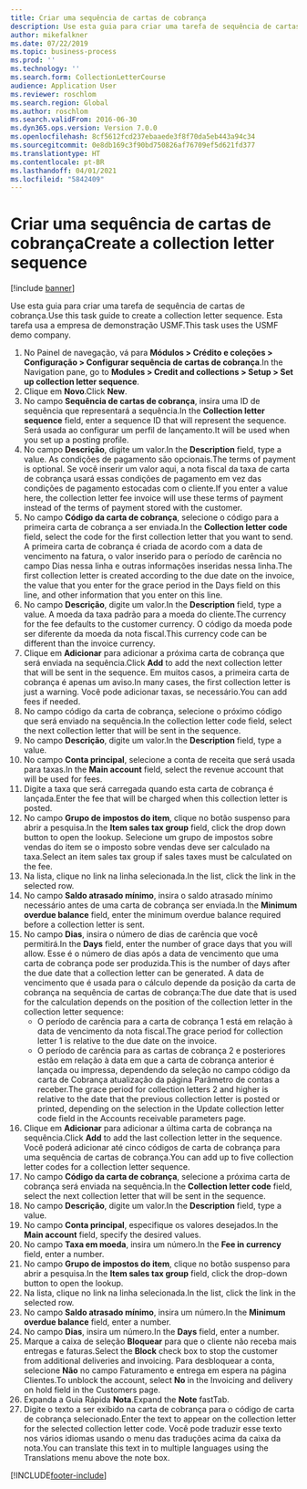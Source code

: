 ```yaml
---
title: Criar uma sequência de cartas de cobrança
description: Use esta guia para criar uma tarefa de sequência de cartas de cobrança.
author: mikefalkner
ms.date: 07/22/2019
ms.topic: business-process
ms.prod: ''
ms.technology: ''
ms.search.form: CollectionLetterCourse
audience: Application User
ms.reviewer: roschlom
ms.search.region: Global
ms.author: roschlom
ms.search.validFrom: 2016-06-30
ms.dyn365.ops.version: Version 7.0.0
ms.openlocfilehash: 8cf5612fcd237ebaaede3f8f70da5eb443a94c34
ms.sourcegitcommit: 0e8db169c3f90bd750826af76709ef5d621fd377
ms.translationtype: HT
ms.contentlocale: pt-BR
ms.lasthandoff: 04/01/2021
ms.locfileid: "5842409"
---
```

# <a name="create-a-collection-letter-sequence"></a><span data-ttu-id="4f05b-103">Criar uma sequência de cartas de cobrança</span><span class="sxs-lookup"><span data-stu-id="4f05b-103">Create a collection letter sequence</span></span>

[!include [banner](../../includes/banner.md)]

<span data-ttu-id="4f05b-104">Use esta guia para criar uma tarefa de sequência de cartas de cobrança.</span><span class="sxs-lookup"><span data-stu-id="4f05b-104">Use this task guide to create a collection letter sequence.</span></span> <span data-ttu-id="4f05b-105">Esta tarefa usa a empresa de demonstração USMF.</span><span class="sxs-lookup"><span data-stu-id="4f05b-105">This task uses the USMF demo company.</span></span>

1. <span data-ttu-id="4f05b-106">No Painel de navegação, vá para **Módulos > Crédito e coleções > Configuração > Configurar sequência de cartas de cobrança**.</span><span class="sxs-lookup"><span data-stu-id="4f05b-106">In the Navigation pane, go to **Modules > Credit and collections > Setup > Set up collection letter sequence**.</span></span>
2. <span data-ttu-id="4f05b-107">Clique em **Novo**.</span><span class="sxs-lookup"><span data-stu-id="4f05b-107">Click **New**.</span></span>
3. <span data-ttu-id="4f05b-108">No campo **Sequência de cartas de cobrança**, insira uma ID de sequência que representará a sequência.</span><span class="sxs-lookup"><span data-stu-id="4f05b-108">In the **Collection letter sequence** field, enter a sequence ID that will represent the sequence.</span></span> <span data-ttu-id="4f05b-109">Será usada ao configurar um perfil de lançamento.</span><span class="sxs-lookup"><span data-stu-id="4f05b-109">It will be used when you set up a posting profile.</span></span>
4. <span data-ttu-id="4f05b-110">No campo **Descrição**, digite um valor.</span><span class="sxs-lookup"><span data-stu-id="4f05b-110">In the **Description** field, type a value.</span></span>  <span data-ttu-id="4f05b-111">As condições de pagamento são opcionais.</span><span class="sxs-lookup"><span data-stu-id="4f05b-111">The terms of payment is optional.</span></span> <span data-ttu-id="4f05b-112">Se você inserir um valor aqui, a nota fiscal da taxa de carta de cobrança usará essas condições de pagamento em vez das condições de pagamento estocadas com o cliente.</span><span class="sxs-lookup"><span data-stu-id="4f05b-112">If you enter a value here, the collection letter fee invoice will use these terms of payment instead of the terms of payment stored with the customer.</span></span>  
5. <span data-ttu-id="4f05b-113">No campo **Código da carta de cobrança**, selecione o código para a primeira carta de cobrança a ser enviada.</span><span class="sxs-lookup"><span data-stu-id="4f05b-113">In the **Collection letter code** field, select the code for the first collection letter that you want to send.</span></span> <span data-ttu-id="4f05b-114">A primeira carta de cobrança é criada de acordo com a data de vencimento na fatura, o valor inserido para o período de carência no campo Dias nessa linha e outras informações inseridas nessa linha.</span><span class="sxs-lookup"><span data-stu-id="4f05b-114">The first collection letter is created according to the due date on the invoice, the value that you enter for the grace period in the Days field on this line, and other information that you enter on this line.</span></span>  
6. <span data-ttu-id="4f05b-115">No campo **Descrição**, digite um valor.</span><span class="sxs-lookup"><span data-stu-id="4f05b-115">In the **Description** field, type a value.</span></span> <span data-ttu-id="4f05b-116">A moeda da taxa padrão para a moeda do cliente.</span><span class="sxs-lookup"><span data-stu-id="4f05b-116">The currency for the fee defaults to the customer currency.</span></span> <span data-ttu-id="4f05b-117">O código da moeda pode ser diferente da moeda da nota fiscal.</span><span class="sxs-lookup"><span data-stu-id="4f05b-117">This currency code can be different than the invoice currency.</span></span>  
7. <span data-ttu-id="4f05b-118">Clique em **Adicionar** para adicionar a próxima carta de cobrança que será enviada na sequência.</span><span class="sxs-lookup"><span data-stu-id="4f05b-118">Click **Add** to add the next collection letter that will be sent in the sequence.</span></span> <span data-ttu-id="4f05b-119">Em muitos casos, a primeira carta de cobrança é apenas um aviso.</span><span class="sxs-lookup"><span data-stu-id="4f05b-119">In many cases, the first collection letter is just a warning.</span></span> <span data-ttu-id="4f05b-120">Você pode adicionar taxas, se necessário.</span><span class="sxs-lookup"><span data-stu-id="4f05b-120">You can add fees if needed.</span></span>  
8. <span data-ttu-id="4f05b-121">No campo código da carta de cobrança, selecione o próximo código que será enviado na sequência.</span><span class="sxs-lookup"><span data-stu-id="4f05b-121">In the collection letter code field, select the next collection letter that will be sent in the sequence.</span></span>
9. <span data-ttu-id="4f05b-122">No campo **Descrição**, digite um valor.</span><span class="sxs-lookup"><span data-stu-id="4f05b-122">In the **Description** field, type a value.</span></span>
10. <span data-ttu-id="4f05b-123">No campo **Conta principal**, selecione a conta de receita que será usada para taxas.</span><span class="sxs-lookup"><span data-stu-id="4f05b-123">In the **Main account** field, select the revenue account that will be used for fees.</span></span>
11. <span data-ttu-id="4f05b-124">Digite a taxa que será carregada quando esta carta de cobrança é lançada.</span><span class="sxs-lookup"><span data-stu-id="4f05b-124">Enter the fee that will be charged when this collection letter is posted.</span></span>
12. <span data-ttu-id="4f05b-125">No campo **Grupo de impostos do item**, clique no botão suspenso para abrir a pesquisa.</span><span class="sxs-lookup"><span data-stu-id="4f05b-125">In the **Item sales tax group** field, click the drop down button to open the lookup.</span></span> <span data-ttu-id="4f05b-126">Selecione um grupo de impostos sobre vendas do item se o imposto sobre vendas deve ser calculado na taxa.</span><span class="sxs-lookup"><span data-stu-id="4f05b-126">Select an item sales tax group if sales taxes must be calculated on the fee.</span></span>  
13. <span data-ttu-id="4f05b-127">Na lista, clique no link na linha selecionada.</span><span class="sxs-lookup"><span data-stu-id="4f05b-127">In the list, click the link in the selected row.</span></span>
14. <span data-ttu-id="4f05b-128">No campo **Saldo atrasado mínimo**, insira o saldo atrasado mínimo necessário antes de uma carta de cobrança ser enviada.</span><span class="sxs-lookup"><span data-stu-id="4f05b-128">In the **Minimum overdue balance** field, enter the minimum overdue balance required before a collection letter is sent.</span></span>
15. <span data-ttu-id="4f05b-129">No campo **Dias**, insira o número de dias de carência que você permitirá.</span><span class="sxs-lookup"><span data-stu-id="4f05b-129">In the **Days** field, enter the number of grace days that you will allow.</span></span> <span data-ttu-id="4f05b-130">Esse é o número de dias após a data de vencimento que uma carta de cobrança pode ser produzida.</span><span class="sxs-lookup"><span data-stu-id="4f05b-130">This is the number of days after the due date that a collection letter can be generated.</span></span> <span data-ttu-id="4f05b-131">A data de vencimento que é usada para o cálculo depende da posição da carta de cobrança na sequência de cartas de cobrança:</span><span class="sxs-lookup"><span data-stu-id="4f05b-131">The due date that is used for the calculation depends on the position of the collection letter in the collection letter sequence:</span></span>
    - <span data-ttu-id="4f05b-132">O período de carência para a carta de cobrança 1 está em relação à data de vencimento da nota fiscal.</span><span class="sxs-lookup"><span data-stu-id="4f05b-132">The grace period for collection letter 1 is relative to the due date on the invoice.</span></span>
    - <span data-ttu-id="4f05b-133">O período de carência para as cartas de cobrança 2 e posteriores estão em relação à data em que a carta de cobrança anterior é lançada ou impressa, dependendo da seleção no campo código da carta de Cobrança atualização da página Parâmetro de contas a receber.</span><span class="sxs-lookup"><span data-stu-id="4f05b-133">The grace period for collection letters 2 and higher is relative to the date that the previous collection letter is posted or printed, depending on the selection in the Update collection letter code field in the Accounts receivable parameters page.</span></span>  
16. <span data-ttu-id="4f05b-134">Clique em **Adicionar** para adicionar a última carta de cobrança na sequência.</span><span class="sxs-lookup"><span data-stu-id="4f05b-134">Click **Add** to add the last collection letter in the sequence.</span></span> <span data-ttu-id="4f05b-135">Você poderá adicionar até cinco códigos de carta de cobrança para uma sequência de cartas de cobrança.</span><span class="sxs-lookup"><span data-stu-id="4f05b-135">You can add up to five collection letter codes for a collection letter sequence.</span></span>  
17. <span data-ttu-id="4f05b-136">No campo **Código da carta de cobrança**, selecione a próxima carta de cobrança será enviada na sequência.</span><span class="sxs-lookup"><span data-stu-id="4f05b-136">In the **Collection letter code** field, select the next collection letter that will be sent in the sequence.</span></span>
18. <span data-ttu-id="4f05b-137">No campo **Descrição**, digite um valor.</span><span class="sxs-lookup"><span data-stu-id="4f05b-137">In the **Description** field, type a value.</span></span>
19. <span data-ttu-id="4f05b-138">No campo **Conta principal**, especifique os valores desejados.</span><span class="sxs-lookup"><span data-stu-id="4f05b-138">In the **Main account** field, specify the desired values.</span></span>
20. <span data-ttu-id="4f05b-139">No campo **Taxa em moeda**, insira um número.</span><span class="sxs-lookup"><span data-stu-id="4f05b-139">In the **Fee in currency** field, enter a number.</span></span>
21. <span data-ttu-id="4f05b-140">No campo **Grupo de impostos do item**, clique no botão suspenso para abrir a pesquisa.</span><span class="sxs-lookup"><span data-stu-id="4f05b-140">In the **Item sales tax group** field, click the drop-down button to open the lookup.</span></span>
22. <span data-ttu-id="4f05b-141">Na lista, clique no link na linha selecionada.</span><span class="sxs-lookup"><span data-stu-id="4f05b-141">In the list, click the link in the selected row.</span></span>
23. <span data-ttu-id="4f05b-142">No campo **Saldo atrasado mínimo**, insira um número.</span><span class="sxs-lookup"><span data-stu-id="4f05b-142">In the **Minimum overdue balance** field, enter a number.</span></span>
24. <span data-ttu-id="4f05b-143">No campo **Dias**, insira um número.</span><span class="sxs-lookup"><span data-stu-id="4f05b-143">In the **Days** field, enter a number.</span></span>
25. <span data-ttu-id="4f05b-144">Marque a caixa de seleção **Bloquear** para que o cliente não receba mais entregas e faturas.</span><span class="sxs-lookup"><span data-stu-id="4f05b-144">Select the **Block** check box to stop the customer from additional deliveries and invoicing.</span></span> <span data-ttu-id="4f05b-145">Para desbloquear a conta, selecione **Não** no campo Faturamento e entrega em espera na página Clientes.</span><span class="sxs-lookup"><span data-stu-id="4f05b-145">To unblock the account, select **No** in the Invoicing and delivery on hold field in the Customers page.</span></span>  
26. <span data-ttu-id="4f05b-146">Expanda a Guia Rápida **Nota**.</span><span class="sxs-lookup"><span data-stu-id="4f05b-146">Expand the **Note** fastTab.</span></span>
27. <span data-ttu-id="4f05b-147">Digite o texto a ser exibido na carta de cobrança para o código de carta de cobrança selecionado.</span><span class="sxs-lookup"><span data-stu-id="4f05b-147">Enter the text to appear on the collection letter for the selected collection letter code.</span></span> <span data-ttu-id="4f05b-148">Você pode traduzir esse texto nos vários idiomas usando o menu das traduções acima da caixa da nota.</span><span class="sxs-lookup"><span data-stu-id="4f05b-148">You can translate this text in to multiple languages using the Translations menu above the note box.</span></span>  



[!INCLUDE[footer-include](../../../includes/footer-banner.md)]